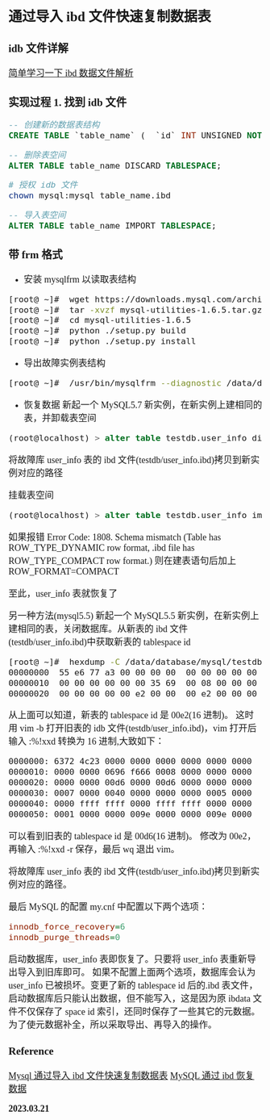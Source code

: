 <font size=4 face='楷体'>

## 通过导入 ibd 文件快速复制数据表

### idb 文件详解

[简单学习一下 ibd 数据文件解析](https://zhuanlan.zhihu.com/p/476694806)

### 实现过程 1. 找到 idb 文件

```sql
-- 创建新的数据表结构
CREATE TABLE `table_name` (  `id` INT UNSIGNED NOT NULL AUTO_INCREMENT) ENGINE=InnoDB  DEFAULT CHARSET=utf8mb4 COLLATE=utf8mb4
```

```sql
-- 删除表空间
ALTER TABLE table_name DISCARD TABLESPACE;
```

```bash
# 授权 idb 文件
chown mysql:mysql table_name.ibd
```

```sql
-- 导入表空间
ALTER TABLE table_name IMPORT TABLESPACE;
```

### 带 frm 格式

- 安装 mysqlfrm 以读取表结构

```bash
[root@ ~]#  wget https://downloads.mysql.com/archives/get/p/30/file/mysql-utilities-1.6.5.tar.gz
[root@ ~]#  tar -xvzf mysql-utilities-1.6.5.tar.gz
[root@ ~]#  cd mysql-utilities-1.6.5
[root@ ~]#  python ./setup.py build
[root@ ~]#  python ./setup.py install
```

- 导出故障实例表结构

```bash
[root@ ~]#  /usr/bin/mysqlfrm --diagnostic /data/database/mysql/testdb/user_info.frm
```

- 恢复数据
  新起一个 MySQL5.7 新实例，在新实例上建相同的表，并卸载表空间

```sql
(root@localhost) > alter table testdb.user_info discard tablespace;
```

将故障库 user_info 表的 ibd 文件(testdb/user_info.ibd)拷贝到新实例对应的路径

挂载表空间

```sql
(root@localhost) > alter table testdb.user_info import tablespace;
```

如果报错 Error Code: 1808. Schema mismatch (Table has ROW_TYPE_DYNAMIC row format, .ibd file has ROW_TYPE_COMPACT row format.)
则在建表语句后加上 ROW_FORMAT=COMPACT

至此，user_info 表就恢复了

另一种方法(mysql5.5)
新起一个 MySQL5.5 新实例，在新实例上建相同的表，关闭数据库。从新表的 ibd 文件(testdb/user_info.ibd)中获取新表的 tablespace id

```bash
[root@ ~]#  hexdump -C /data/database/mysql/testdb/user_info.ibd | head -3
00000000  55 e6 77 a3 00 00 00 00  00 00 00 00 00 00 00 00  |U.w.............|
00000010  00 00 00 00 00 00 35 69  00 08 00 00 00 00 00 00  |......5i........|
00000020  00 00 00 00 00 e2 00 00  00 e2 00 00 00 00 00 00  |................|
```

从上面可以知道，新表的 tablespace id 是 00e2(16 进制)。
这时用 vim -b 打开旧表的 idb 文件(testdb/user_info.ibd)，vim 打开后输入 :%!xxd 转换为 16 进制,大致如下：

```bash
0000000: 6372 4c23 0000 0000 0000 0000 0000 0000  crL#............
0000010: 0000 0000 0696 f666 0008 0000 0000 0000  .......f........
0000020: 0000 0000 00d6 0000 00d6 0000 0000 0000  ................
0000030: 0007 0000 0040 0000 0000 0000 0005 0000  .....@..........
0000040: 0000 ffff ffff 0000 ffff ffff 0000 0000  ................
0000050: 0001 0000 0000 009e 0000 0000 009e 0000  ................
```

可以看到旧表的 tablespace id 是 00d6(16 进制)。
修改为 00e2，再输入 :%!xxd -r 保存，最后 wq 退出 vim。

将故障库 user_info 表的 ibd 文件(testdb/user_info.ibd)拷贝到新实例对应的路径。

最后 MySQL 的配置 my.cnf 中配置以下两个选项：

```ini
innodb_force_recovery=6
innodb_purge_threads=0
```

启动数据库，user_info 表即恢复了。只要将 user_info 表重新导出导入到旧库即可。
如果不配置上面两个选项，数据库会认为 user_info 已被损坏。变更了新的 tablespace id 后的.ibd 表文件，启动数据库后只能认出数据，但不能写入，这是因为原 ibdata 文件不仅保存了 space id 索引，还同时保存了一些其它的元数据。为了使元数据补全，所以采取导出、再导入的操作。

### Reference

[Mysql 通过导入 ibd 文件快速复制数据表](https://www.jianshu.com/p/6cacaaceb0bc)
[MySQL 通过 ibd 恢复数据](https://www.cnblogs.com/wshenjin/p/14780723.html)

**2023.03.21**
